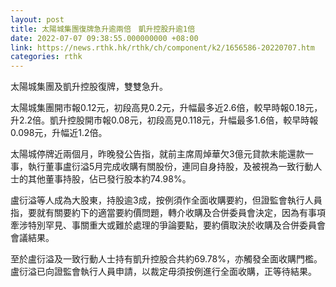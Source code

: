 ```yaml
---
layout: post
title: 太陽城集團復牌急升逾兩倍　凱升控股升逾1倍
date: 2022-07-07 09:38:55.000000000 +08:00
link: https://news.rthk.hk/rthk/ch/component/k2/1656586-20220707.htm
categories: rthk
---
```


太陽城集團及凱升控股復牌，雙雙急升。

太陽城集團開市報0.12元，初段高見0.2元，升幅最多近2.6倍，較早時報0.18元，升2.2倍。凱升控股開市報0.08元，初段高見0.118元，升幅最多1.6倍，較早時報0.098元，升幅近1.2倍。

太陽城停牌近兩個月，昨晚發公告指，就前主席周焯華欠3億元貸款未能還款一事，執行董事盧衍溢5月完成收購有關股份，連同自身持股，及被視為一致行動人士的其他董事持股，佔已發行股本約74.98%。

盧衍溢等人成為大股東，持股逾3成，按例須作全面收購要約，但證監會執行人員指，要就有關要約下的適當要約價問題，轉介收購及合併委員會決定，因為有事項牽涉特別罕見、事關重大或難於處理的爭論要點，要約價取決於收購及合併委員會會議結果。

至於盧衍溢及一致行動人士持有凱升控股合共約69.78%，亦觸發全面收購門檻。盧衍溢已向證監會執行人員申請，以裁定毋須按例進行全面收購，正等待結果。
